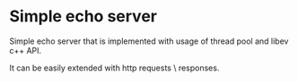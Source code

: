 # Simple echo server

Simple echo server that is implemented with usage of thread pool and libev c++ API.

It can be easily extended with http requests \ responses.

